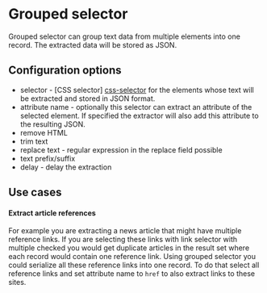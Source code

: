 # Grouped selector

Grouped selector can group text data from multiple elements into one record.
The extracted data will be stored as JSON.

## Configuration options
 * selector - [CSS selector] [css-selector] for the elements whose text will be
 extracted and stored in JSON format.
 * attribute name - optionally this selector can extract an attribute of the
 selected element. If specified the extractor will also add this attribute to
 the resulting JSON.
 * remove HTML
 * trim text
 * replace text - regular expression in the replace field possible
 * text prefix/suffix
 * delay - delay the extraction

## Use cases

#### Extract article references

For example you are extracting a news article that might have multiple
reference links. If you are selecting these links with link selector with
multiple checked you would get duplicate articles in the result set where each
record would contain one reference link. Using grouped selector you could
serialize all these reference links into one record. To do that select all
reference links and set attribute name to `href` to also extract links to these
sites.

 [css-selector]: ../CSS%20selector.md
